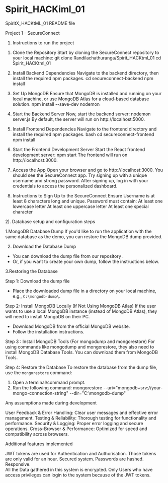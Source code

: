 # Spirit_HACKiml_01

SpiritX_HACKtML_01
README file

Project 1 - SecureConnect


1) Instructions to run the project


1. Clone the Repository
Start by cloning the SecureConnect repository to your local machine:
git clone Randilachathuranga/Spirit_HACKtml_01
cd Spirit_HACKtml_01

2. Install Backend Dependencies
Navigate to the backend directory, then install the required npm packages.
cd secureconnect-backend
npm install

3. Set Up MongoDB
Ensure that MongoDB is installed and running on your local machine, or use MongoDB Atlas for a cloud-based database solution.
npm install --save-dev nodemon

4. Start the Backend Server
Now, start the backend server:
nodemon server.js 
By default, the server will run on http://localhost:5000.

5. Install Frontend Dependencies
Navigate to the frontend directory and install the required npm packages.
bash
cd secureconnect-frontend
npm install

6. Start the Frontend Development Server
Start the React frontend development server:
npm start
The frontend will run on http://localhost:3000.

7. Access the App
Open your browser and go to http://localhost:3000.
You should see the SecureConnect app.
Try signing up with a unique username and strong password.
After signing up, log in with your credentials to access the personalized dashboard.

8. Instructions to Sign Up to the SecureConnect
Ensure Username is at least 8 characters long and unique.
Password must contain: 
At least one lowercase letter 
At least one uppercase letter 
At least one special character



2). Database setup and configuration steps


1.MongoDB Database Dump
If you'd like to run the application with the same database as the demo, you can restore the MongoDB dump provided.

2. Download the Database Dump
- You can download the dump file from our repository .
- Or, if you want to create your own dump, follow the instructions below.

3.Restoring the Database

Step 1: Download the dump file
- Place the downloaded dump file in a directory on your local machine, e.g., `C:\mongodb-dump\`.

Step 2: Install MongoDB Locally (If Not Using MongoDB Atlas)
If the user wants to use a local MongoDB instance (instead of MongoDB Atlas), they will need to install MongoDB on their PC.
- Download MongoDB from the official MongoDB website.
- Follow the installation instructions.

Step 3 : Install MongoDB Tools (For mongodump and mongorestore)
For using commands like mongodump and mongorestore, they also need to install MongoDB Database Tools. You can download them from MongoDB Tools.

Step 4: Restore the Database
To restore the database from the dump file, use the `mongorestore` command:
   1. Open a terminal/command prompt.
   2. Run the following command:
   mongorestore --uri="mongodb+srv://your-mongo-connection-string" --dir="C:\mongodb-dump"


Any assumptions made during development 

User Feedback & Error Handling: Clear user messages and effective error management.
Testing & Reliability: Thorough testing for functionality and performance.
Security & Logging: Proper error logging and secure operations.
Cross-Browser & Performance: Optimized for speed and compatibility across browsers.


Additional features implemented

JWT tokens are used for Authentication and Authorisation. Those tokens are only valid for an hour.
Secured system. Passwords are hashed.
Responsive.  
All the Data gathered in this system is encrypted.
Only Users who have access privileges can login to the system because of the JWT tokens.
